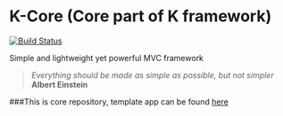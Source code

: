 K-Core (Core part of K framework)
=
[![Build Status](https://travis-ci.org/Kajna/K-Core.svg)](https://travis-ci.org/Kajna/K-Core)

Simple and lightweight yet powerful MVC framework
> *Everything should be made as simple as possible, but not simpler* 
**Albert Einstein**

###This is core repository, template app can be found [here](https://github.com/Kajna/K)

